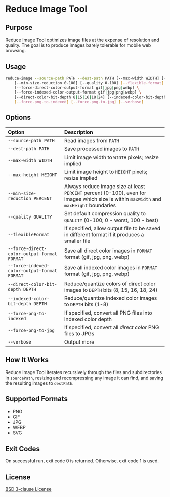 # Reduce Image Tool


## Purpose

Reduce Image Tool optimizes image files at the expense of resolution and quality. The goal is to produce
images barely tolerable for mobile web browsing.


## Usage

```bash
reduce-image --source-path PATH --dest-path PATH [--max-width WIDTH] [--max-height HEIGHT] \
    [--min-size-reduction 0-100] [--quality 0-100] [--flexible-format] \
    [--force-direct-color-output-format gif|jpg|png|webp] \
    [--force-indexed-color-output-format gif|jpg|png|webp] \
    [--direct-color-bit-depth 8|15|16|18|24] [--indexed-color-bit-depth 1-8] \
    [--force-png-to-indexed] [--force-png-to-jpg] [--verbose]
```


## Options

Option                                        | Description 
:---------------------------------------------|:-------------
`--source-path PATH`                          | Read images from `PATH`
`--dest-path PATH`                            | Save processed images to `PATH`
`--max-width WIDTH`                           | Limit image width to `WIDTH` pixels; resize implied
`--max-height HEIGHT`                         | Limit image height to `HEIGHT` pixels; resize implied
`--min-size-reduction PERCENT`                | Always reduce image size at least `PERCENT` percent (0-100), even for images which size is within `maxWidth` and `maxHeight` boundaries
`--quality QUALITY`                           | Set default compression quality to `QUALITY` (0-100; 0 - worst, 100 - best)
`--flexibleFormat`                            | If specified, allow output file to be saved in different format if it produces a smaller file
`--force-direct-color-output-format FORMAT`   | Save all direct color images in `FORMAT` format (gif, jpg, png, webp)
`--force-indexed-color-output-format FORMAT`  | Save all indexed color images in `FORMAT` format (gif, jpg, png, webp)
`--direct-color-bit-depth DEPTH`              | Reduce/quantize colors of direct color images to `DEPTH` bits (8, 15, 16, 18, 24)
`--indexed-color-bit-depth DEPTH`             | Reduce/quantize indexed color images to `DEPTH` bits (1-8)
`--force-png-to-indexed`                      | If specified, convert all PNG files into indexed color depth
`--force-png-to-jpg`                          | If specified, convert all *direct color* PNG files to JPGs
`--verbose`                                   | Output more


## How It Works

Reduce Image Tool iterates recursively through the files and subdirectories in `sourcePath`, resizing and recompressing
any image it can find, and saving the resulting images to `destPath`.


## Supported Formats

* PNG
* GIF
* JPG
* WEBP
* SVG


## Exit Codes

On successful run, exit code 0 is returned. Otherwise, exit code 1 is used.


## License

[BSD 3-clause License](https://spdx.org/licenses/BSD-3-Clause)
